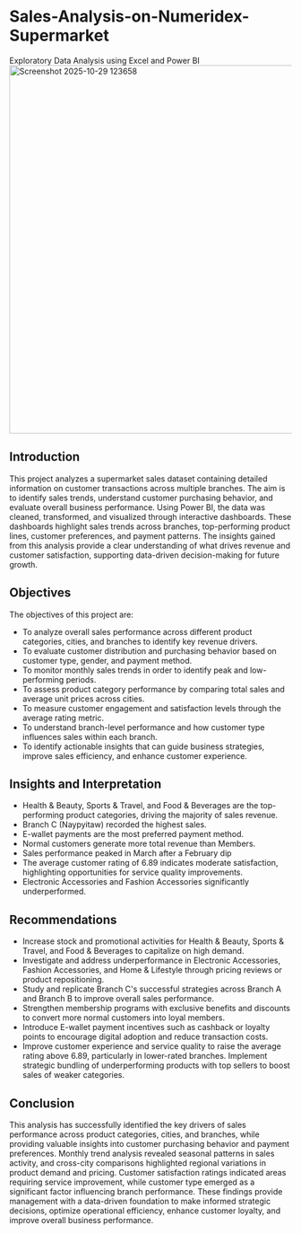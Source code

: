 # Sales-Analysis-on-Numeridex-Supermarket
Exploratory Data Analysis using Excel and Power BI
<img width="1226" height="656" alt="Screenshot 2025-10-29 123658" src="https://github.com/user-attachments/assets/a1580c3d-ca5a-4d4b-bfcc-d6d2c52a0802" />

## Introduction
This project analyzes a supermarket sales dataset containing detailed information on customer transactions across multiple branches. The aim is to identify sales trends, understand customer purchasing behavior, and evaluate overall business performance. Using Power BI, the data was cleaned, transformed, and visualized through interactive dashboards. These dashboards highlight sales trends across branches, top-performing product lines, customer preferences, and payment patterns. The insights gained from this analysis provide a clear understanding of what drives revenue and customer satisfaction, supporting data-driven decision-making for future growth.
## Objectives
The objectives of this project are:
*  To analyze overall sales performance across different product categories, cities, and branches to identify key revenue drivers.
*  To evaluate customer distribution and purchasing behavior based on customer type, gender, and payment method.
*  To monitor monthly sales trends in order to identify peak and low-performing periods.
* To assess product category performance by comparing total sales and average unit prices across cities.
*  To measure customer engagement and satisfaction levels through the average rating metric.
* To understand branch-level performance and how customer type influences sales within each branch.
*  To identify actionable insights that can guide business strategies, improve sales efficiency, and enhance customer experience.
## Insights and Interpretation
* Health & Beauty, Sports & Travel, and Food & Beverages are the top-performing product categories, driving the majority of sales revenue.
* Branch C (Naypyitaw) recorded the highest sales.
* E-wallet payments are the most preferred payment method.
* Normal customers generate more total revenue than Members.
* Sales performance peaked in March after a February dip
* The average customer rating of 6.89 indicates moderate satisfaction, highlighting opportunities for service quality improvements.
* Electronic Accessories and Fashion Accessories significantly underperformed.
## Recommendations

* Increase stock and promotional activities for Health & Beauty, Sports & Travel, and Food & Beverages to capitalize on high demand.
* Investigate and address underperformance in Electronic Accessories, Fashion Accessories, and Home & Lifestyle through pricing reviews or product repositioning.
* Study and replicate Branch C's successful strategies across Branch A and Branch B to improve overall sales performance.
* Strengthen membership programs with exclusive benefits and discounts to convert more normal customers into loyal members.
* Introduce E-wallet payment incentives such as cashback or loyalty points to encourage digital adoption and reduce transaction costs.
* Improve customer experience and service quality to raise the average rating above 6.89, particularly in lower-rated branches.
 Implement strategic bundling of underperforming products with top sellers to boost sales of weaker categories.
## Conclusion
This analysis has successfully identified the key drivers of sales performance across product categories, cities, and branches, while providing valuable insights into customer purchasing behavior and payment preferences. Monthly trend analysis revealed seasonal patterns in sales activity, and cross-city comparisons highlighted regional variations in product demand and pricing. Customer satisfaction ratings indicated areas requiring service improvement, while customer type emerged as a significant factor influencing branch performance. These findings provide management with a data-driven foundation to make informed strategic decisions, optimize operational efficiency, enhance customer loyalty, and improve overall business performance.




